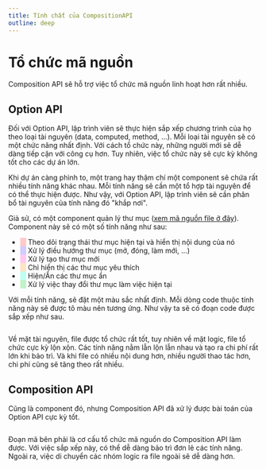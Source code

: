 ```yaml
---
title: Tính chất của CompositionAPI
outline: deep
---
```


# Tổ chức mã nguồn
Composition API sẽ hỗ trợ việc tổ chức mã nguồn linh hoạt hơn rất nhiều.

## Option API
Đối với Option API, lập trình viên sẽ thực hiện sắp xếp chương trình của họ theo loại tài nguyên (data, computed, method, ...). Mỗi loại tài nguyên sẽ có một chức năng nhất định. Với cách tổ chức này, những người mới sẽ dễ dàng tiếp cận với công cụ hơn. Tuy nhiên, việc tổ chức này sẽ cực kỳ không tốt cho các dự án lớn.

Khi dự án càng phình to, một trang hay thậm chí một component sẽ chứa rất nhiều tính năng khác nhau. Mỗi tính năng sẽ cần một tổ hợp tài nguyên để có thể thực hiện được. Như vậy, với Option API, lập trình viên sẽ cần phân bổ tài nguyên của tính năng đó "khắp nơi".

Giả sử, có một component quản lý thư mục ([xem mã nguồn file ở đây](https://github.com/vuejs/vue-cli/blob/a09407dd5b9f18ace7501ddb603b95e31d6d93c0/packages/@vue/cli-ui/src/components/folder/FolderExplorer.vue#L198-L404)). Component này sẽ có một số tính năng như sau:
* <span style="background-color: #FFCACB">&nbsp;&nbsp;&nbsp;</span> Theo dõi trạng thái thư mục hiện tại và hiển thị nội dung của nó
* <span style="background-color: #D2CCFF">&nbsp;&nbsp;&nbsp;</span> Xử lý điều hướng thư mục (mở, đóng, làm mới, ...)
* <span style="background-color: #FFC9F2">&nbsp;&nbsp;&nbsp;</span> Xử lý tạo thư mục mới
* <span style="background-color: #FCE5C6">&nbsp;&nbsp;&nbsp;</span> Chỉ hiển thị các thư mục yêu thích
* <span style="background-color: #BEFFF4">&nbsp;&nbsp;&nbsp;</span> Hiện/Ẩn các thư mục ẩn
* <span style="background-color: #C2F2CB">&nbsp;&nbsp;&nbsp;</span> Xử lý việc thay đổi thư mục làm việc hiện tại

Với mỗi tính năng, sẽ đặt một màu sắc nhất định. Mỗi dòng code thuộc tính năng này sẽ được tô màu nên tương ứng. Như vậy ta sẽ có đoạn code được sắp xếp như sau.
<p align="center">
<img alt="" src="/folder-explorer-option-api.png"/>
</p>

Về mặt tài nguyên, file được tổ chức rất tốt, tuy nhiên về mặt logic, file tổ chức cực kỳ lộn xộn. Các tính năng nằm lẫn lộn lẫn nhau và tạo ra chi phí rất lớn khi bảo trì. Và khi file có nhiều nội dung hơn, nhiều người thao tác hơn, chi phí cũng sẽ tăng theo rất nhiều.

## Composition API

Cũng là component đó, nhưng Composition API đã xử lý được bài toán của Option API cực kỳ tốt.
<p align="center">
<img alt="" src="/folder-explorer-option-vs-composition.png"/>
</p>

Đoạn mã bên phải là cơ cấu tổ chức mã nguồn do Composition API làm được. Với việc sắp xếp này, có thể dễ dàng bảo trì đơn lẻ các tính năng. Ngoài ra, việc di chuyển các nhóm logic ra file ngoài sẽ dễ dàng hơn.
